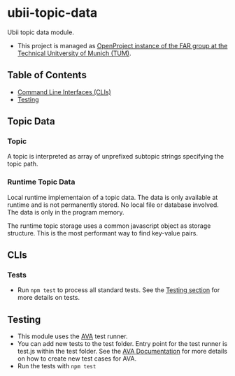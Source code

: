 # ubii-topic-data

Ubii topic data module.

- This project is managed as [OpenProject instance of the FAR group at the Technical Unitversity of Munich (TUM)](OpenProject.far.in.tum.de).

## Table of Contents

- [Command Line Interfaces (CLIs)](#CLIs)
- [Testing](#Testing)

## Topic Data

### Topic

A topic is interpreted as array of unprefixed subtopic strings specifying the topic path.

### Runtime Topic Data

Local runtime implementaion of a topic data.
The data is only available at runtime and is not permanently stored. No local file or database involved. The data is only in the program memory.

The runtime topic storage uses a common javascript object as storage structure. This is the most performant way to find key-value pairs.

## CLIs

### Tests

- Run ``npm test`` to process all standard tests. See the [Testing section](Testing) for more details on tests.

## Testing

- This module uses the [AVA](https://github.com/avajs/ava) test runner.
- You can add new tests to the test folder. Entry point for the test runner is test.js within the test folder. See the [AVA Documentation](https://github.com/avajs/ava#contents) for more details on how to create new test cases for AVA.
- Run the tests with ```npm test```